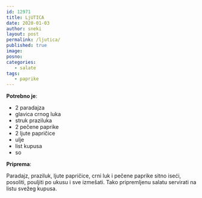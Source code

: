 ```yaml
---
id: 12971
title: LjUTICA
date: 2020-01-03
author: sneki
layout: post
permalink: /ljutica/
published: true
image: 
posno: 
categories:
   - salate
tags:
   - paprike
---
```

**Potrebno je**:

* 2 paradajza
* glavica crnog luka
* struk praziluka
* 2 pečene paprike
* 2 ljute papričice
* ulje
* list kupusa
* so

**Priprema**:

Paradajz, praziluk, ljute papričice, crni luk i pečene paprike sitno iseći, posoliti, pouljiti po ukusu
i sve izmešati. Tako pripremljenu salatu servirati na listu svežeg kupusa.



  

